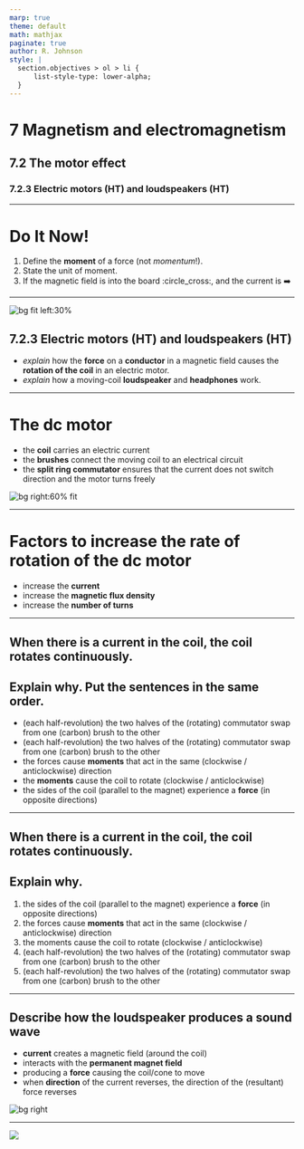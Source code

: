 ```yaml
---
marp: true
theme: default
math: mathjax
paginate: true
author: R. Johnson
style: |
  section.objectives > ol > li {
      list-style-type: lower-alpha;
  }
---
```


# 7 Magnetism and electromagnetism

## 7.2 The motor effect

### 7.2.3 Electric motors (HT) and loudspeakers (HT)

---

# Do It Now!

1. Define the **moment** of a force (not *momentum*!).
2. State the unit of moment.
3. If the magnetic field is into the board :circle_cross:, and the current is :arrow_right:

---

![bg fit left:30%](https://upload.wikimedia.org/wikipedia/commons/0/04/Electric_motor_cycle_2.png)

## 7.2.3 Electric motors (HT) and loudspeakers (HT)

- _explain_ how the **force** on a **conductor** in a magnetic field causes the **rotation of the coil** in an electric motor.
- _explain_ how a moving-coil **loudspeaker** and **headphones** work.

---

# The dc motor

- the **coil** carries an electric current
- the **brushes** connect the moving coil to an electrical circuit
- the **split ring commutator** ensures that the current does not switch direction and the motor turns freely

![bg right:60% fit](https://cdn.savemyexams.co.uk/cdn-cgi/image/w=1920,f=auto/uploads/2020/05/The-electric-motor.png)

---

# Factors to increase the rate of rotation of the dc motor

- increase the **current**
- increase the **magnetic flux density**
- increase the **number of turns**

---

## When there is a current in the coil, the coil rotates continuously.

## Explain why. Put the sentences in the same order.

- (each half-revolution) the two halves of the (rotating) commutator swap from one (carbon) brush to the other
- (each half-revolution) the two halves of the (rotating) commutator swap from one (carbon) brush to the other
- the forces cause **moments** that act in the same (clockwise / anticlockwise) direction
- the **moments** cause the coil to rotate (clockwise / anticlockwise)
- the sides of the coil (parallel to the magnet) experience a **force** (in opposite directions)

---

## When there is a current in the coil, the coil rotates continuously.

## Explain why.

1. the sides of the coil (parallel to the magnet) experience a **force** (in opposite directions)
2. the forces cause **moments** that act in the same (clockwise / anticlockwise) direction
3. the moments cause the coil to rotate (clockwise / anticlockwise)
4. (each half-revolution) the two halves of the (rotating) commutator swap from one (carbon) brush to the other
5. (each half-revolution) the two halves of the (rotating) commutator swap from one (carbon) brush to the other

---

## Describe how the loudspeaker produces a sound wave

- **current** creates a magnetic field (around the coil)
- interacts with the **permanent magnet field**
- producing a **force** causing the coil/cone to move
- when **direction** of the current reverses, the direction of the (resultant) force reverses

![bg right](https://cdn.savemyexams.co.uk/cdn-cgi/image/w=1920,f=auto/uploads/2021/07/loudspeaker-cross-section.png)

---

![](https://storage.googleapis.com/pivot-app/IGCSECIE/June%202006%20QP%20-%20Paper%201%20CIE%20Physics%20IGCSE/Q35.png)
